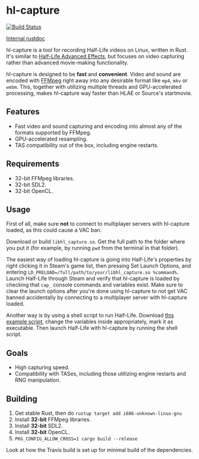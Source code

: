 # hl-capture

[![Build Status](https://travis-ci.org/YaLTeR/hl-capture.svg?branch=master)](https://travis-ci.org/YaLTeR/hl-capture)

[Internal rustdoc](https://yalter.github.io/hl-capture)

hl-capture is a tool for recording Half-Life videos on Linux, written in Rust. It's similar to [Half-Life Advanced Effects](http://www.advancedfx.org/), but focuses on video capturing rather than advanced movie-making functionality.

hl-capture is designed to be **fast** and **convenient**. Video and sound are encoded with [FFMpeg](http://ffmpeg.org/) right away into any desirable format like `mp4`, `mkv` or `webm`. This, together with utilizing multiple threads and GPU-accelerated processing, makes hl-capture way faster than HLAE or Source's startmovie.

## Features
- Fast video and sound capturing and encoding into almost any of the formats supported by FFMpeg.
- GPU-accelerated resampling.
- TAS compatibility out of the box, including engine restarts.

## Requirements
- 32-bit FFMpeg libraries.
- 32-bit SDL2.
- 32-bit OpenCL.

## Usage
First of all, make sure **not** to connect to multiplayer servers with hl-capture loaded, as this could cause a VAC ban.

Download or build `libhl_capture.so`. Get the full path to the folder where you put it (for example, by running `pwd` from the terminal in that folder).

The easiest way of loading hl-capture is going into Half-Life's properties by right clicking it in Steam's game list, then pressing Set Launch Options, and entering `LD_PRELOAD=/full/path/to/your/libhl_capture.so %command%`. Launch Half-Life through Steam and verify that hl-capture is loaded by checking that `cap_` console commands and variables exist. Make sure to clear the launch options after you're done using hl-capture to not get VAC banned accidentally by connecting to a multiplayer server with hl-capture loaded.

Another way is by using a shell script to run Half-Life. Download [this example script](https://gist.github.com/YaLTeR/262d60eef7933f8c61e122cde0c548cb), change the variables inside appropriately, mark it as executable. Then launch Half-Life with hl-capture by running the shell script.

## Goals
- High capturing speed.
- Compatibility with TASes, including those utilizing engine restarts and RNG manipulation.

## Building
1. Get stable Rust, then do `rustup target add i686-unknown-linux-gnu`
2. Install **32-bit** FFMpeg libraries.
3. Install **32-bit** SDL2.
4. Install **32-bit** OpenCL.
5. `PKG_CONFIG_ALLOW_CROSS=1 cargo build --release`

Look at how the Travis build is set up for minimal build of the dependencies.
